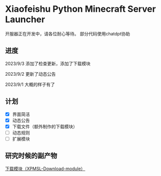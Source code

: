 # Xiaofeishu Python Minecraft Server Launcher

开服器正在开发中，请各位耐心等待。
部分代码使用chatdpt协助

## 进度
2023/9/3 添加了检查更新，添加了下载模块

2023/9/2 更新了动态公告

2023/9/1 大概的样子有了


## 计划
- [x] 界面简洁
- [x] 动态公告
- [x] 下载文件（额外制作的下载模块）
- [ ] 动态规则
- [ ] 扩展模块
## 研究时候的副产物

[下载模块（XPMSL-Download-module）](https://github.com/ymh0000123/XPMSL-Download-module/)